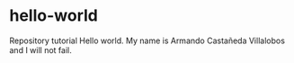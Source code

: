 # hello-world
Repository tutorial
Hello world. My name is Armando Castañeda Villalobos and I will not fail.
